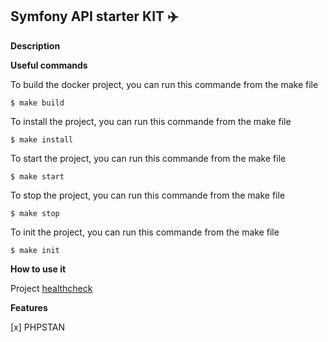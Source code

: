 ## Symfony API starter KIT :airplane: 

**Description**


**Useful commands**

To build the docker project, you can run this commande from the make file

`$ make build`

To install the project, you can run this commande from the make file

`$ make install`

To start the project, you can run this commande from the make file

`$ make start`

To stop the project, you can run this commande from the make file

`$ make stop`

To init the project, you can run this commande from the make file

`$ make init`

**How to use it**

Project [healthcheck](http://localhost/healthcheck)

**Features**

[x] PHPSTAN

